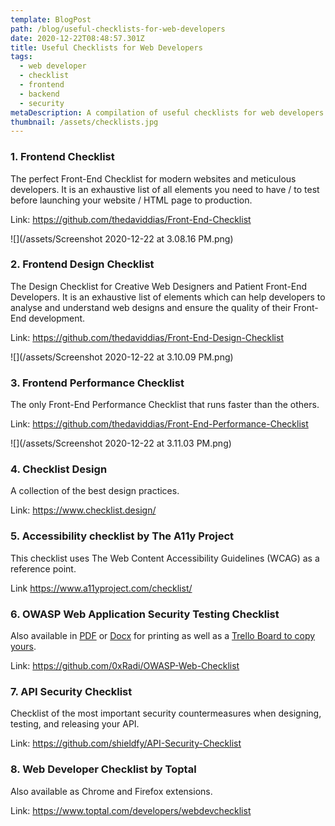 ```yaml
---
template: BlogPost
path: /blog/useful-checklists-for-web-developers
date: 2020-12-22T08:48:57.301Z
title: Useful Checklists for Web Developers
tags:
  - web developer
  - checklist
  - frontend
  - backend
  - security
metaDescription: A compilation of useful checklists for web developers.
thumbnail: /assets/checklists.jpg
---
```

### 1. Frontend Checklist

The perfect Front-End Checklist for modern websites and meticulous developers. It is an exhaustive list of all elements you need to have / to test before launching your website / HTML page to production.

Link: <https://github.com/thedaviddias/Front-End-Checklist>

![](/assets/Screenshot 2020-12-22 at 3.08.16 PM.png)

### 2. Frontend Design Checklist

The Design Checklist for Creative Web Designers and Patient Front-End Developers. It is an exhaustive list of elements which can help developers to analyse and understand web designs and ensure the quality of their Front-End development.

Link: [](https://github.com/thedaviddias/Front-End-Design-Checklist)<https://github.com/thedaviddias/Front-End-Design-Checklist>

![](/assets/Screenshot 2020-12-22 at 3.10.09 PM.png)

### 3. Frontend Performance Checklist

The only Front-End Performance Checklist that runs faster than the others.

Link: [](https://github.com/thedaviddias/Front-End-Performance-Checklist)<https://github.com/thedaviddias/Front-End-Performance-Checklist>

![](/assets/Screenshot 2020-12-22 at 3.11.03 PM.png)

### 4. Checklist Design

A collection of the best design practices. 

Link: [](https://www.checklist.design/)<https://www.checklist.design/>



### 5. Accessibility checklist by The A11y Project

This checklist uses The Web Content Accessibility Guidelines (WCAG) as a reference point. 

Link <https://www.a11yproject.com/checklist/>

### 6. OWASP Web Application Security Testing Checklist

Also available in [PDF](https://github.com/0xRadi/OWASP-Web-Checklist/blob/master/OWASP/OWASP%20Web%20Application%20Security%20Testing%20Checklist.pdf) or [Docx](https://github.com/0xRadi/OWASP-Web-Checklist/blob/master/OWASP/OWASP%20Web%20Application%20Security%20Testing%20Checklist.docx) for printing as well as a [Trello Board to copy yours](https://trello.com/b/zTSkJPkL/owasp-web-checklist).

Link: [](https://github.com/0xRadi/OWASP-Web-Checklist)<https://github.com/0xRadi/OWASP-Web-Checklist>

### 7. API Security Checklist

Checklist of the most important security countermeasures when designing, testing, and releasing your API.

Link: <https://github.com/shieldfy/API-Security-Checklist>

### 8. Web Developer Checklist by Toptal

Also available as Chrome and Firefox extensions.

Link: <https://www.toptal.com/developers/webdevchecklist>
